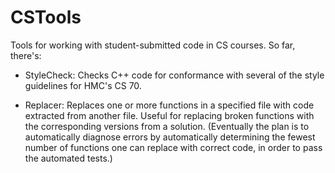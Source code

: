 CSTools
=======

Tools for working with student-submitted code in CS courses. So far, there's:

* StyleCheck: Checks C++ code for conformance with several of the style guidelines for HMC's CS 70.

* Replacer: Replaces one or more functions in a specified file with code extracted from another file. Useful for replacing broken functions with the corresponding versions from a solution. (Eventually the plan is to automatically diagnose errors by automatically determining the fewest number of functions one can replace with correct code, in order to pass the automated tests.)

